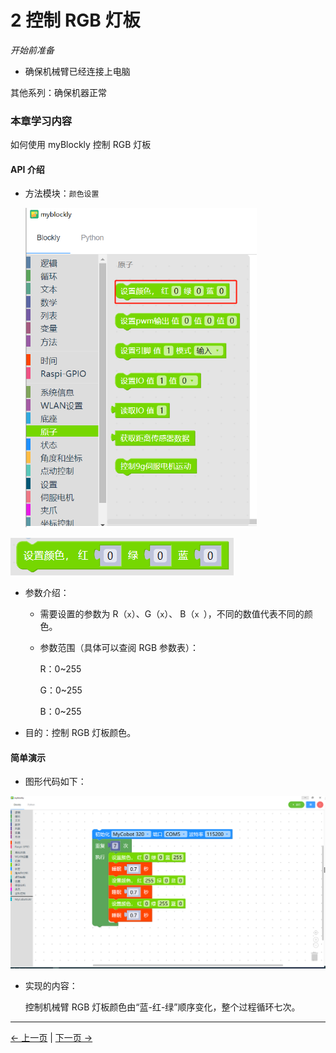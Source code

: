 # 2 控制 RGB 灯板

<i>开始前准备</i>

- 确保机械臂已经连接上电脑

其他系列：确保机器正常

### 本章学习内容

如何使用 myBlockly 控制 RGB 灯板

#### API 介绍

- 方法模块：`颜色设置`

  <img src="./img/case/setcolor_item.png" style="zoom: 67%;" />

<img src="./img/blocks/atom/1.png"/>

- 参数介绍：

  - 需要设置的参数为 R（`x`）、G（`x`）、 B（`x `），不同的数值代表不同的颜色。

  - 参数范围（具体可以查阅 RGB 参数表）：

    R：0~255

    G：0~255

    B：0~255

- 目的：控制 RGB 灯板颜色。

#### 简单演示

- 图形代码如下：

<img src="./img/case/setcolor.png" style="zoom: 50%;" />

- 实现的内容：

  控制机械臂 RGB 灯板颜色由“蓝-红-绿”顺序变化，整个过程循环七次。

---

[← 上一页](3-interface_description.md) | [下一页 →](5-ControlRoboticArmBackZero.md)
